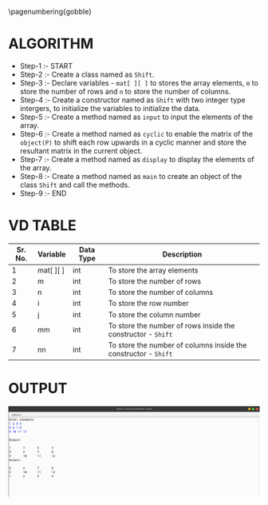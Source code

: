 \pagenumbering{gobble}

# ALGORITHM

- Step-1 :- START
- Step-2 :- Create a class named as `Shift`.
- Step-3 :- Declare variables - `mat[ ][ ]` to stores the array elements, `m` to store the number of rows and `n` to store the number of columns.
- Step-4 :- Create a constructor named as `Shift` with two integer type intergers, to initialize the variables to initialize the data.
- Step-5 :- Create a method named as `input` to input the elements of the array.
- Step-6 :- Create a method named as `cyclic` to enable the matrix of the `object(P)` to shift each row upwards in a cyclic manner and store the resultant matrix in the current object.
- Step-7 :- Create a method named as `display` to display the elements of the array.
- Step-8 :- Create a method named as `main` to create an object of the class `Shift` and call the methods.
- Step-9 :- END

# VD TABLE

| Sr. No. | Variable | Data Type | Description |
| --- | --- | --- | --- |
| 1 | mat[ ][ ] | int | To store the array elements |
| 2 | m | int | To store the number of rows |
| 3 | n | int | To store the number of columns |
| 4 | i | int | To store the row number |
| 5 | j | int | To store the column number |
| 6 | mm | int | To store the number of rows inside the constructor - `Shift` |
| 7 | nn | int | To store the number of columns inside the constructor - `Shift` |

# OUTPUT


![](output.png)
